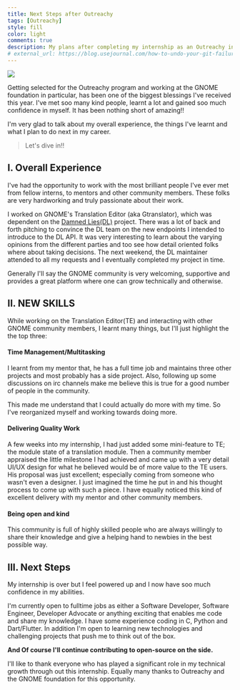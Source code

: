 ```yaml
---
title: Next Steps after Outreachy
tags: [Outreachy]
style: fill
color: light
comments: true
description: My plans after completing my internship as an Outreachy intern at the GNOME Foundation.
# external_url: https://blog.usejournal.com/how-to-undo-your-git-failure-b76e31ecac74
---
```


<!-- Source: [RICO STA. CRUZ](https://ricostacruz.com/til/a-better-hello-world) -->

![](https://bit.ly/3w9BxMs)


Getting selected for the Outreachy program and working at the GNOME foundation in particular, has been one of the biggest blessings I've received this year. I've met soo many kind people, learnt a lot and gained soo much confidence in myself. It has been nothing short of amazing!!

I'm very glad to talk about my overall experience, the things I've learnt and what I plan to do next in my career.  

> Let's dive in!!


## I. Overall Experience

I've had the opportunity to work with the most brilliant people I've ever met from fellow interns, to mentors and other community members. These folks are very hardworking and truly passionate about their work.

I worked on GNOME's Translation Editor (aka Gtranslator), which was dependent on the [Damned Lies(DL)](https://l10n.gnome.org/) project. There was a lot of back and forth pitching to convince the DL team on the new endpoints I intended to introduce to the DL API. It was very interesting to learn about the varying opinions from the different parties and too see how detail oriented folks where about taking decisions. The next weekend, the DL maintainer attended to all my requests and I eventually completed my project in time.

Generally I'll say the GNOME community is very welcoming, supportive and provides a great platform where one can grow technically and otherwise.


## II. NEW SKILLS

While working on the Translation Editor(TE) and interacting with other GNOME community members, I learnt many things, but I'll just highlight the the top three:

#### Time Management/Multitasking

I learnt from my mentor that, he has a full time job and maintains three other projects and most probably has a side project. Also, following up some discussions on irc channels make me believe this is true for a good number of people in the community.

This made me understand that I could actually do more with my time. So I've reorganized myself and working towards doing more.

#### Delivering Quality Work

A few weeks into my internship, I had just added some mini-feature to TE; the module state of a translation module. Then a community member appraised the little milestone I had achieved and came up with a very detail UI/UX design for what he believed would be of more value to the TE users. His proposal was just excellent; especially coming from someone who wasn't even a designer. I just imagined the time he put in and his thought process to come up with such a piece. I have equally noticed this kind of excellent delivery with my mentor and other community members.

#### Being open and kind

This community is full of highly skilled people who are always willingly to share their knowledge and give a helping hand to newbies in the best possible way.


## III. Next Steps

My internship is over but I feel powered up and I now have soo much confidence in my abilities.

I'm currently open to fulltime jobs as either a Software Developer, Software Engineer, Developer Advocate or anything exciting that enables me code and share my knowledge. I have some experience coding in C, Python and Dart/Flutter. In addition I'm open to learning new technologies and challenging projects that push me to think out of the box.

**And Of course I'll continue contributing to open-source on the side.**

I'll like to thank everyone who has played a significant role in my technical growth through out this internship.
Equally many thanks to Outreachy and the GNOME foundation for this opportunity.
